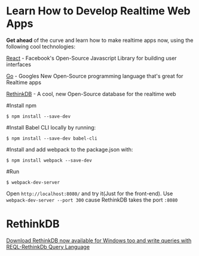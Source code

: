 # Learn How to Develop Realtime Web Apps

**Get ahead** of the curve and learn how to make realtime apps now, using the following cool technologies:

[React](https://facebook.github.io/react/) - Facebook's Open-Source Javascript Library for building user interfaces

[Go](https://golang.org/) - Googles New Open-Source programming language that's great for Realtime apps

[RethinkDB](http://rethinkdb.com/) - A cool, new Open-Source database for the realtime web


#Install npm 

```
$ npm install --save-dev
```

#Install Babel CLI locally by running:

```
$ npm install --save-dev babel-cli
```

#Install and add webpack to the package.json with:

```
$ npm install webpack --save-dev
```

#Run

```
$ webpack-dev-server
```
Open ```http://localhost:8080/``` and try it(Just for the front-end).
Use ``` webpack-dev-server --port 300 ``` cause RethinkDB takes the port ```:8080```

# RethinkDB

[Download RethinkDB now available for Windows too and write queries with REQL-RethinkDb Query Language](http://rethinkdb.com/docs/)


